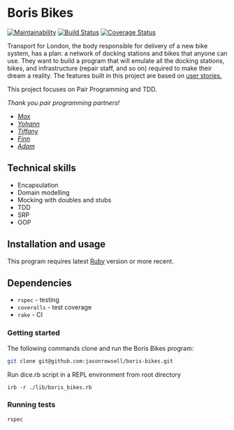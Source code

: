 # Boris Bikes

[![Maintainability](https://api.codeclimate.com/v1/badges/bfc95e944d4598212797/maintainability)](https://codeclimate.com/github/jasonrowsell/boris-bikes/maintainability) [![Build Status](https://travis-ci.com/jasonrowsell/boris-bikes.svg?branch=main)](https://travis-ci.com/jasonrowsell/boris-bikes) [![Coverage Status](https://coveralls.io/repos/github/jasonrowsell/boris-bikes/badge.svg?branch=main)](https://coveralls.io/github/jasonrowsell/boris-bikes?branch=main)

Transport for London, the body responsible for delivery of a new bike system, has a plan: a network of docking stations and bikes that anyone can use. They want to build a program that will emulate all the docking stations, bikes, and infrastructure (repair staff, and so on) required to make their dream a reality. The features built in this project are based on [user stories.](user_stories.md)

This project focuses on Pair Programming and TDD.

*Thank you pair programming partners!*
- [*Max*](https://github.com/MJCXII)
- [*Yohann*](https://github.com/YohannTisserand)
- [*Tiffany*](https://github.com/tiffanyvallo)
- [*Finn*](https://github.com/fwill22)
- [*Adam*](https://github.com/ajmccor)

## Technical skills

- Encapsulation
- Domain modelling
- Mocking with doubles and stubs
- TDD
- SRP
- OOP

## Installation and usage

This program requires latest [Ruby](https://www.ruby-lang.org/en/downloads/) version or more recent.

## Dependencies

- `rspec` - testing
- `coveralls` - test coverage
- `rake` - CI

### Getting started

The following commands clone and run the Boris Bikes program:

```sh
git clone git@github.com:jasonrowsell/boris-bikes.git
```

Run dice.rb script in a REPL environment from root directory

```shell
irb -r ./lib/boris_bikes.rb
```

### Running tests

```sh
rspec
```
